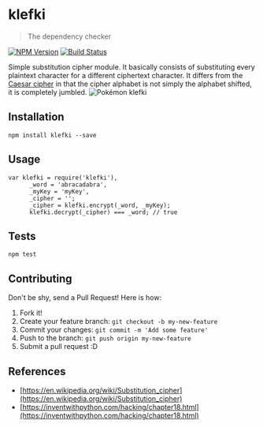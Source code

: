 # klefki

> The dependency checker

[![NPM Version](https://img.shields.io/npm/v/express.svg?style=flat)](https://www.npmjs.org/package/klefki)
[![Build Status](https://travis-ci.org/rdiego26/klefki.svg?branch=master)](https://travis-ci.org/rdiego26/klefki)

Simple substitution cipher module.
It basically consists of substituting every plaintext character for a different ciphertext character. It differs from the [Caesar cipher](http://practicalcryptography.com/ciphers/caesar-cipher/) in that the cipher alphabet is not simply the alphabet shifted, it is completely jumbled.
![Pokémon klefki](http://img.pokemondb.net/artwork/dream/klefki.png)


## Installation

  `npm install klefki --save`

## Usage

```
var klefki = require('klefki'),
      _word = 'abracadabra',
      _myKey = 'myKey',
      _cipher = '';
      _cipher = klefki.encrypt(_word, _myKey);
      klefki.decrypt(_cipher) === _word; // true
```

## Tests

  `npm test`


## Contributing

Don't be shy, send a Pull Request! Here is how:

1. Fork it!
2. Create your feature branch: `git checkout -b my-new-feature`
3. Commit your changes: `git commit -m 'Add some feature'`
4. Push to the branch: `git push origin my-new-feature`
5. Submit a pull request :D


## References
-  [https://en.wikipedia.org/wiki/Substitution_cipher](https://en.wikipedia.org/wiki/Substitution_cipher)
-  [https://inventwithpython.com/hacking/chapter18.html](https://inventwithpython.com/hacking/chapter18.html)
